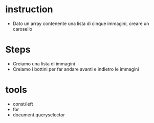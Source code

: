 # instruction
- Dato un array contenente una lista di cinque immagini, creare un carosello





# Steps
- Creiamo una lista di immagini
- Creiamo i bottini per far andare avanti e indietro le immagini




# tools
- const/left
- for
- document.queryselector


